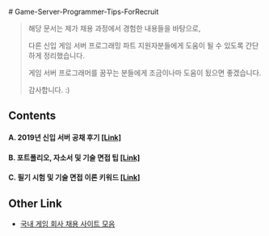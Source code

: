 ﻿﻿# Game-Server-Programmer-Tips-ForRecruit
>해당 문서는 제가 채용 과정에서 경험한 내용들을 바탕으로, 
>
>다른 신입 게임 서버 프로그래밍 파트 지원자분들에게 도움이 될 수 있도록 간단하게 정리했습니다.
>
>게임 서버 프로그래머를 꿈꾸는 분들에게 조금이나마 도움이 됬으면 좋겠습니다.
>
>감사합니다. :)

## Contents

#### A. 2019년 신입 서버 공채 후기 [[Link]](https://github.com/GameForPeople/Game-Server-Programmer-Tips-ForRecruit/tree/master/A.%202019%EB%85%84%20%EC%8B%A0%EC%9E%85%20%EC%84%9C%EB%B2%84%20%EA%B3%B5%EC%B1%84%20%ED%9B%84%EA%B8%B0)

#### B. 포트폴리오, 자소서 및 기술 면접 팁 [[Link]](https://github.com/GameForPeople/Game-Server-Programmer-Tips-ForRecruit/tree/master/B.%20%ED%8F%AC%ED%8A%B8%ED%8F%B4%EB%A6%AC%EC%98%A4%2C%20%EC%9E%90%EC%86%8C%EC%84%9C%2C%20%EA%B8%B0%EC%88%A0%EB%A9%B4%EC%A0%91%20%ED%8C%81)

#### C. 필기 시험 및 기술 면접 이론 키워드 [[Link]](https://github.com/GameForPeople/Game-Server-Programmer-Tips-ForRecruit/tree/master/C.%20%ED%95%84%EA%B8%B0%20%EC%8B%9C%ED%97%98%20%EB%B0%8F%20%EA%B8%B0%EC%88%A0%20%EB%A9%B4%EC%A0%91%20%EC%9D%B4%EB%A1%A0%20%ED%82%A4%EC%9B%8C%EB%93%9C)


## Other Link

 * [국내 게임 회사 채용 사이트 모음](https://github.com/GameForPeople/korea-game-career-site)